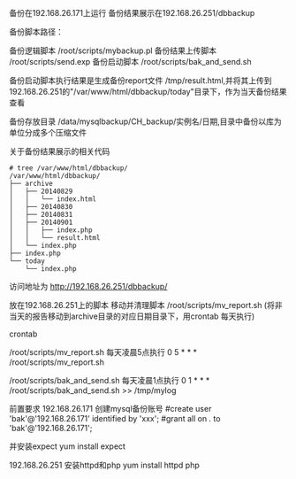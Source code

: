 备份在192.168.26.171上运行
备份结果展示在192.168.26.251/dbbackup

备份脚本路径：

备份逻辑脚本       /root/scripts/mybackup.pl
备份结果上传脚本   /root/scripts/send.exp
备份启动脚本       /root/scripts/bak_and_send.sh

备份启动脚本执行结果是生成备份report文件 /tmp/result.html,并将其上传到192.168.26.251的"/var/www/html/dbbackup/today"目录下，作为当天备份结果查看

备份存放目录  /data/mysqlbackup/CH_backup/实例名/日期,目录中备份以库为单位分成多个压缩文件

关于备份结果展示的相关代码
```
# tree /var/www/html/dbbackup/
/var/www/html/dbbackup/
├── archive
│   ├── 20140829
│   │   └── index.html
│   ├── 20140830
│   ├── 20140831
│   ├── 20140901
│   │   ├── index.php
│   │   └── result.html
│   └── index.php
├── index.php
└── today
    └── index.php
```

访问地址为
http://192.168.26.251/dbbackup/


放在192.168.26.251上的脚本
移动并清理脚本  /root/scripts/mv_report.sh   (将非当天的报告移动到archive目录的对应日期目录下，用crontab 每天执行)

crontab

/root/scripts/mv_report.sh    每天凌晨5点执行
0 5 * * *      /root/scripts/mv_report.sh

/root/scripts/bak_and_send.sh  每天凌晨1点执行
0 1 * * *       /root/scripts/bak_and_send.sh  >> /tmp/mylog



前置要求
192.168.26.171 
创建mysql备份账号
#create user 'bak'@'192.168.26.171' identified by 'xxx';
#grant all on *.* to 'bak'@'192.168.26.171';

并安装expect  yum install expect

192.168.26.251 
安装httpd和php
yum install httpd php
